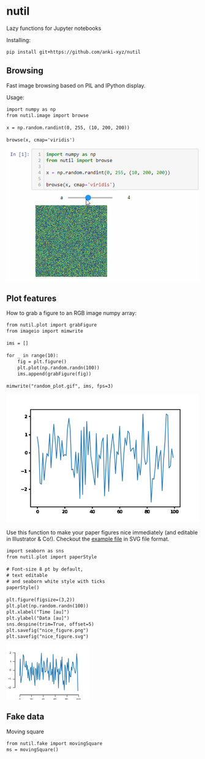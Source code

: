 # nutil

Lazy functions for Jupyter notebooks

Installing:

    pip install git+https://github.com/anki-xyz/nutil

## Browsing

Fast image browsing based on PIL and IPython display.

Usage:

    import numpy as np
    from nutil.image import browse

    x = np.random.randint(0, 255, (10, 200, 200))

    browse(x, cmap='viridis')

![Browse through random stack](browse_example.gif)

## Plot features

How to grab a figure to an RGB image numpy array:

    from nutil.plot import grabFigure
    from imageio import mimwrite

    ims = []

    for _ in range(10):
        fig = plt.figure()
        plt.plot(np.random.randn(100))
        ims.append(grabFigure(fig))

    mimwrite("random_plot.gif", ims, fps=3) 

![Random plots saved as movie](random_plot.gif)

Use this function to make your paper figures nice immediately (and editable in Illustrator & Co!).
Checkout the [example file](nice_figure.svg) in SVG file format.

    import seaborn as sns
    from nutil.plot import paperStyle

    # Font-size 8 pt by default,
    # text editable
    # and seaborn white style with ticks
    paperStyle()
    
    plt.figure(figsize=(3,2))
    plt.plot(np.random.randn(100))
    plt.xlabel("Time [au]")
    plt.ylabel("Data [au]")
    sns.despine(trim=True, offset=5)
    plt.savefig("nice_figure.png")
    plt.savefig("nice_figure.svg")


![Random plot as nice figure](nice_figure.png)

## Fake data

Moving square

    from nutil.fake import movingSquare
    ms = movingSquare()
